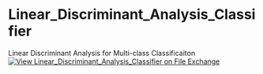 # Linear_Discriminant_Analysis_Classifier
Linear Discriminant Analysis for Multi-class Classificaiton
[![View Linear_Discriminant_Analysis_Classifier on File Exchange](https://www.mathworks.com/matlabcentral/images/matlab-file-exchange.svg)](https://www.mathworks.com/matlabcentral/fileexchange/114495-linear_discriminant_analysis_classifier)
